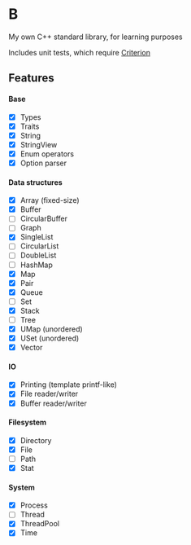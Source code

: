 # B
My own C++ standard library, for learning purposes

Includes unit tests, which require [Criterion](https://github.com/Snaipe/Criterion)

## Features

#### Base
- [x] Types
- [x] Traits
- [x] String
- [x] StringView
- [x] Enum operators
- [x] Option parser

#### Data structures
- [x] Array (fixed-size)
- [x] Buffer
- [ ] CircularBuffer
- [ ] Graph
- [x] SingleList
- [ ] CircularList
- [ ] DoubleList
- [ ] HashMap
- [x] Map
- [x] Pair
- [x] Queue
- [ ] Set
- [x] Stack
- [ ] Tree
- [x] UMap (unordered)
- [x] USet (unordered)
- [x] Vector

#### IO
- [x] Printing (template printf-like)
- [x] File reader/writer
- [x] Buffer reader/writer

#### Filesystem
- [x] Directory
- [x] File
- [ ] Path
- [x] Stat

#### System
- [x] Process
- [ ] Thread
- [x] ThreadPool
- [x] Time